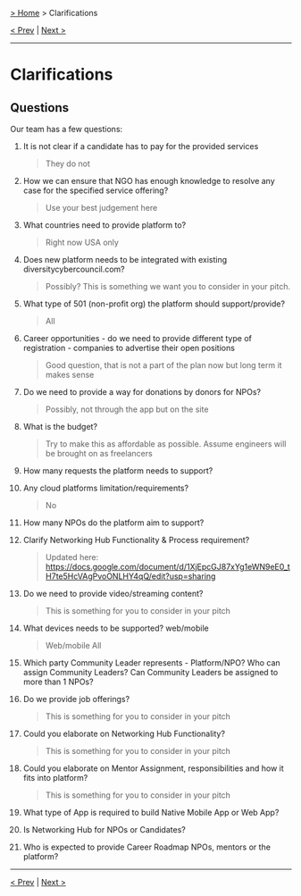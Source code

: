 [> Home](README.md) > Clarifications

[< Prev](README.md)  |  [Next >](Glossary.md)

---

# Clarifications

## Questions

Our team has a few questions:

1. It is not clear if a candidate has to pay for the provided services

   > They do not
   >
2. How we can ensure that NGO has enough knowledge to resolve any case for the specified service offering?

   > Use your best judgement here
   >
3. What countries need to provide platform to?

   > Right now USA only
   >
4. Does new platform needs to be integrated with existing diversitycybercouncil.com?

   > Possibly? This is something we want you to consider in your pitch.
   >
5. What type of 501 (non-profit org) the platform should support/provide?

   > All
   >
6. Career opportunities - do we need to provide different type of registration - companies to advertise their open positions

   > Good question, that is not a part of the plan now but long term it makes sense
   >
7. Do we need to provide a way for donations by donors for NPOs?

   > Possibly, not through the app but on the site
   >
8. What is the budget?

   > Try to make this as affordable as possible. Assume engineers will be brought on as freelancers
   >
9. How many requests the platform needs to support?
10. Any cloud platforms limitation/requirements?

    > No
    >
11. How many NPOs do the platform aim to support?
12. Clarify Networking Hub Functionality & Process requirement?

    > Updated here: https://docs.google.com/document/d/1XjEpcGJ87xYg1eWN9eE0_tH7te5HcVAgPvoONLHY4qQ/edit?usp=sharing
    >
13. Do we need to provide video/streaming content?

    > This is something for you to consider in your pitch
    >
14. What devices needs to be supported? web/mobile

    > Web/mobile All
    >
15. Which party Community Leader represents - Platform/NPO? Who can assign Community Leaders? Can  Community Leaders be assigned to more than 1 NPOs?
16. Do we provide job offerings?

    > This is something for you to consider in your pitch
    >
17. Could you elaborate on  Networking Hub Functionality?

    > This is something for you to consider in your pitch
    >
18. Could you elaborate on Mentor Assignment, responsibilities and how it fits into platform?

    > This is something for you to consider in your pitch
    >
19. What type of App is required to build Native Mobile App or Web App?
20. Is Networking Hub for NPOs or Candidates?
21. Who is expected to provide Career Roadmap NPOs, mentors or the platform?

---

[< Prev](README.md)  |  [Next >](Glossary.md)
